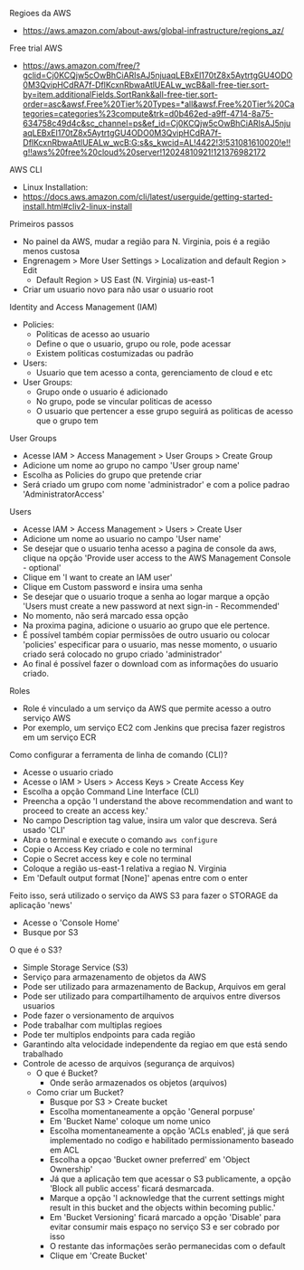 Regioes da AWS
- https://aws.amazon.com/about-aws/global-infrastructure/regions_az/

Free trial AWS
- https://aws.amazon.com/free/?gclid=Cj0KCQjw5cOwBhCiARIsAJ5njuaqLEBxEl170tZ8x5AytrtgGU4ODO0M3QvipHCdRA7f-DflKcxnRbwaAtlUEALw_wcB&all-free-tier.sort-by=item.additionalFields.SortRank&all-free-tier.sort-order=asc&awsf.Free%20Tier%20Types=*all&awsf.Free%20Tier%20Categories=categories%23compute&trk=d0b462ed-a9ff-4714-8a75-634758c49d4c&sc_channel=ps&ef_id=Cj0KCQjw5cOwBhCiARIsAJ5njuaqLEBxEl170tZ8x5AytrtgGU4ODO0M3QvipHCdRA7f-DflKcxnRbwaAtlUEALw_wcB:G:s&s_kwcid=AL!4422!3!531081610020!e!!g!!aws%20free%20cloud%20server!12024810921!121376982172

AWS CLI
- Linux Installation: 
- https://docs.aws.amazon.com/cli/latest/userguide/getting-started-install.html#cliv2-linux-install

Primeiros passos
- No painel da AWS, mudar a região para N. Virginia, pois é a região menos 
  custosa
- Engrenagem > More User Settings > Localization and default Region > Edit
  - Default Region > US East (N. Virginia) us-east-1
- Criar um usuario novo para não usar o usuario root

Identity and Access Management (IAM)
- Policies:
  - Politicas de acesso ao usuario
  - Define o que o usuario, grupo ou role, pode acessar
  - Existem politicas costumizadas ou padrão
- Users:
  - Usuario que tem acesso a conta, gerenciamento de cloud e etc
- User Groups:
  - Grupo onde o usuario é adicionado
  - No grupo, pode se vincular politicas de acesso
  - O usuario que pertencer a esse grupo seguirá as politicas de acesso que 
    o grupo tem

User Groups
- Acesse IAM > Access Management > User Groups > Create Group
- Adicione um nome ao grupo no campo 'User group name'
- Escolha as Policies do grupo que pretende criar
- Será criado um grupo com nome 'administrador' e com a police padrao 'AdministratorAccess'

Users
- Acesse IAM > Access Management > Users > Create User
- Adicione um nome ao usuario no campo 'User name'
- Se desejar que o usuario tenha acesso a pagina de console da aws, clique 
  na opção 'Provide user access to the AWS Management Console - optional'
- Clique em 'I want to create an IAM user'
- Clique em Custom password e insira uma senha
- Se desejar que o usuario troque a senha ao logar marque a opção 'Users must create a new password at next sign-in - Recommended'
- No momento, não será marcado essa opção
- Na proxima pagina, adicione o usuario ao grupo que ele pertence.
- É possível também copiar permissões de outro usuario ou colocar 
  'policies' especificar para o usuario, mas nesse momento, o usuario 
  criado será colocado no grupo criado 'administrador'
- Ao final é possível fazer o download com as informações do usuario criado.

Roles
- Role é vinculado a um serviço da AWS que permite acesso a outro serviço AWS
- Por exemplo, um serviço EC2 com Jenkins que precisa fazer registros em um 
  serviço ECR


Como configurar a ferramenta de linha de comando (CLI)?
- Acesse o usuario criado
- Acesse o IAM > Users > Access Keys > Create Access Key
- Escolha a opção Command Line Interface (CLI)
- Preencha a opção 'I understand the above recommendation and want to proceed to create an access key.'
- No campo Description tag value, insira um valor que descreva. Será usado 
  'CLI'
- Abra o terminal e execute o comando ```aws configure```
- Copie o Access Key criado e cole no terminal
- Copie o Secret access key e cole no terminal
- Coloque a região us-east-1 relativa a regiao N. Virginia
- Em 'Default output format [None]' apenas entre com o enter

Feito isso, será utilizado o serviço da AWS S3 para fazer o STORAGE da 
aplicação 'news'
- Acesse o 'Console Home'
- Busque por S3

O que é o S3?
- Simple Storage Service (S3)
- Serviço para armazenamento de objetos da AWS
- Pode ser utilizado para armazenamento de Backup, Arquivos em geral
- Pode ser utilizado para compartilhamento de arquivos entre diversos usuarios
- Pode fazer o versionamento de arquivos
- Pode trabalhar com multiplas regioes
- Pode ter multiplos endpoints para cada região
- Garantindo alta velocidade independente da regiao em que está sendo 
  trabalhado
- Controle de acesso de arquivos (segurança de arquivos)
  - O que é Bucket?
    - Onde serão armazenados os objetos (arquivos)
  - Como criar um Bucket?
    - Busque por S3 > Create bucket
    - Escolha momentaneamente a opção 'General porpuse'
    - Em 'Bucket Name' coloque um nome unico
    - Escolha momentaneamente a opção 'ACLs enabled', já que será 
      implementado no codigo e habilitado permissionamento baseado em ACL
    - Escolha a opçao 'Bucket owner preferred' em 'Object Ownership'
    - Já que a aplicação tem que acessar o S3 publicamente, a opção 'Block 
      all public access' ficará desmarcada.
    - Marque a opção 'I acknowledge that the current settings might result in this bucket and the objects within becoming public.'
    - Em 'Bucket Versioning' ficará marcado a opção 'Disable' para evitar 
      consumir mais espaço no serviço S3 e ser cobrado por isso
    - O restante das informações serão permanecidas com o default
    - Clique em 'Create Bucket'